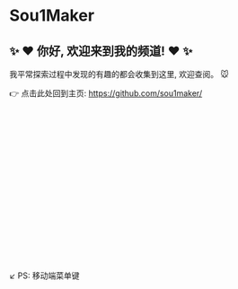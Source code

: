 # Sou1Maker

## :sparkles: :heart: 你好, 欢迎来到我的频道! :heart: :sparkles:

我平常探索过程中发现的有趣的都会收集到这里, 欢迎查阅。 :mouse:

:point_right: 点击此处回到主页: https://github.com/sou1maker/

<br/>

<br/>

<br/>

<br/>

<br/>

<br/>

<br/>

<br/>

<br/>

<br/>

<br/>

<br/>

<br/>

<br/>

<br/>

<br/>

:arrow_lower_left: PS: 移动端菜单键

